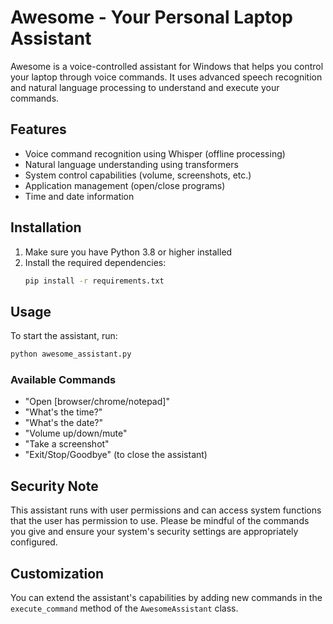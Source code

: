 # Awesome - Your Personal Laptop Assistant

Awesome is a voice-controlled assistant for Windows that helps you control your laptop through voice commands. It uses advanced speech recognition and natural language processing to understand and execute your commands.

## Features

- Voice command recognition using Whisper (offline processing)
- Natural language understanding using transformers
- System control capabilities (volume, screenshots, etc.)
- Application management (open/close programs)
- Time and date information

## Installation

1. Make sure you have Python 3.8 or higher installed
2. Install the required dependencies:
   ```bash
   pip install -r requirements.txt
   ```

## Usage

To start the assistant, run:
```bash
python awesome_assistant.py
```

### Available Commands

- "Open [browser/chrome/notepad]"
- "What's the time?"
- "What's the date?"
- "Volume up/down/mute"
- "Take a screenshot"
- "Exit/Stop/Goodbye" (to close the assistant)

## Security Note

This assistant runs with user permissions and can access system functions that the user has permission to use. Please be mindful of the commands you give and ensure your system's security settings are appropriately configured.

## Customization

You can extend the assistant's capabilities by adding new commands in the `execute_command` method of the `AwesomeAssistant` class.